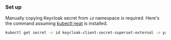 ### Set up

Manually copying Keycloak secret from `id` namespace is required. Here's the command assuming [kubectl neat](https://github.com/itaysk/kubectl-neat) is installed.

```sh
kubectl get secret -n id keycloak-client-secret-superset-external -o yaml | sed 's/namespace: id/namespace: superset/' | kubectl neat | kubectl apply -f -
```
